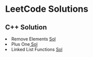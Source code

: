 # LeetCode Solutions

## C++ Solution

<li> Remove Elements <a href="./removeElement.cpp">Sol</a></li>
<li> Plus One<a href="./plusone.cpp"> Sol</a></li>
<li> Linked List Functions <a href="./LinkedListAllOperation.cpp"> Sol</a></li>
